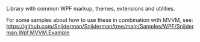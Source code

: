 Library with common WPF markup, themes, extensions and utilities.

For some samples about how to use these in combination with MVVM, see: https://github.com/Snijderman/Snijderman/tree/main/Samples/WPF/Snijderman.Wpf.MVVM.Example
